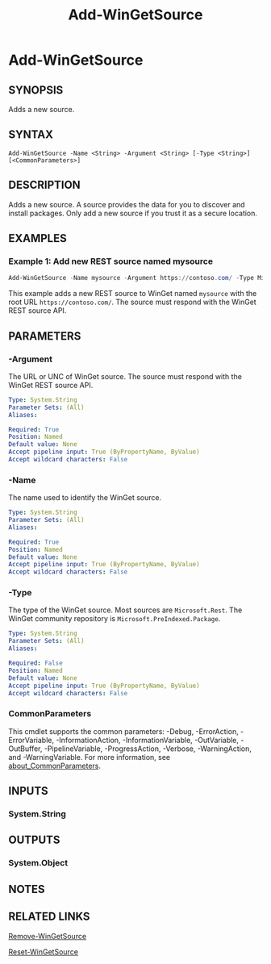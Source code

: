 ﻿---
external help file: Microsoft.WinGet.Client.Cmdlets.dll-Help.xml
Module Name: Microsoft.WinGet.Client
ms.date: 08/01/2024
online version:
schema: 2.0.0
title: Add-WinGetSource
---

# Add-WinGetSource

## SYNOPSIS
Adds a new source.

## SYNTAX

```
Add-WinGetSource -Name <String> -Argument <String> [-Type <String>] [<CommonParameters>]
```

## DESCRIPTION

Adds a new source. A source provides the data for you to discover and install packages. Only add a
new source if you trust it as a secure location.

## EXAMPLES

### Example 1: Add new REST source named mysource

```powershell
Add-WinGetSource -Name mysource -Argument https://contoso.com/ -Type Microsoft.Rest
```

This example adds a new REST source to WinGet named `mysource` with the root URL
`https://contoso.com/`. The source must respond with the WinGet REST source API.

## PARAMETERS

### -Argument

The URL or UNC of WinGet source. The source must respond with the WinGet REST source API.

```yaml
Type: System.String
Parameter Sets: (All)
Aliases:

Required: True
Position: Named
Default value: None
Accept pipeline input: True (ByPropertyName, ByValue)
Accept wildcard characters: False
```

### -Name

The name used to identify the WinGet source.

```yaml
Type: System.String
Parameter Sets: (All)
Aliases:

Required: True
Position: Named
Default value: None
Accept pipeline input: True (ByPropertyName, ByValue)
Accept wildcard characters: False
```

### -Type

The type of the WinGet source. Most sources are `Microsoft.Rest`. The WinGet community repository
is `Microsoft.PreIndexed.Package`.

```yaml
Type: System.String
Parameter Sets: (All)
Aliases:

Required: False
Position: Named
Default value: None
Accept pipeline input: True (ByPropertyName, ByValue)
Accept wildcard characters: False
```

### CommonParameters

This cmdlet supports the common parameters: -Debug, -ErrorAction, -ErrorVariable,
-InformationAction, -InformationVariable, -OutVariable, -OutBuffer, -PipelineVariable,
-ProgressAction, -Verbose, -WarningAction, and -WarningVariable. For more information, see
[about_CommonParameters](http://go.microsoft.com/fwlink/?LinkID=113216).

## INPUTS

### System.String

## OUTPUTS

### System.Object

## NOTES

## RELATED LINKS

[Remove-WinGetSource](Remove-WinGetSource.md)

[Reset-WinGetSource](Reset-WinGetSource.md)
